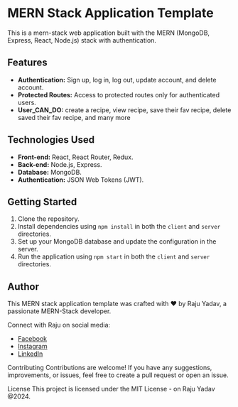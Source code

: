 
# MERN Stack Application Template

This is a mern-stack web application built with the MERN (MongoDB, Express, React, Node.js) stack with authentication.

## Features

- **Authentication:** Sign up, log in, log out, update account, and delete account.
- **Protected Routes:** Access to protected routes only for authenticated users.
- **User_CAN_DO:** create a recipe, view recipe, save their fav recipe, delete saved their fav recipe, and many more 

## Technologies Used

- **Front-end:** React, React Router, Redux.
- **Back-end:** Node.js, Express.
- **Database:** MongoDB.
- **Authentication:** JSON Web Tokens (JWT).

## Getting Started

1. Clone the repository.
2. Install dependencies using `npm install` in both the `client` and `server` directories.
3. Set up your MongoDB database and update the configuration in the server.
4. Run the application using `npm start` in both the `client` and `server` directories.

## Author

This MERN stack application template was crafted with ❤️ by Raju Yadav, a passionate MERN-Stack developer.

Connect with Raju on social media:

- [Facebook](https://www.facebook.com/loveraju.yadav/)
- [Instagram](https://www.instagram.com/raazveer30/)
- [LinkedIn](https://www.linkedin.com/in/raju-yadav-148525283/)

Contributing
Contributions are welcome! If you have any suggestions, improvements, or issues, feel free to create a pull request or open an issue.

License
This project is licensed under the MIT License - on Raju Yadav @2024.
